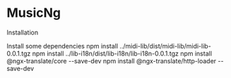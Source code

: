 # MusicNg

Installation

Install some dependencies
npm install ../midi-lib/dist/midi-lib/midi-lib-0.0.1.tgz
npm install ../lib-i18n/dist/lib-i18n/lib-i18n-0.0.1.tgz
npm install @ngx-translate/core --save-dev
npm install @ngx-translate/http-loader --save-dev
